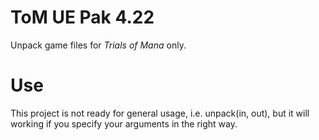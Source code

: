 # ToM UE Pak 4.22
Unpack game files for *Trials of Mana* only.

# Use
This project is not ready for general usage, i.e. unpack(in, out), but it will working if you specify your arguments in the right way.
